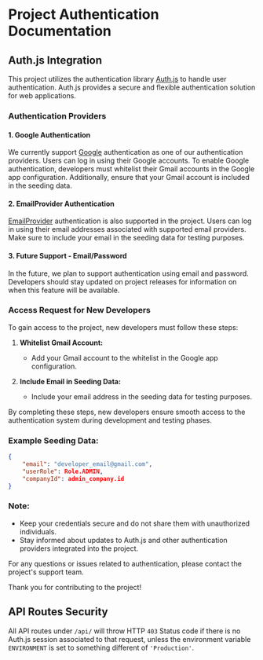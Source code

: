 # Project Authentication Documentation

## Auth.js Integration

This project utilizes the authentication library [Auth.js](https://authjs.dev/) to handle user authentication. Auth.js provides a secure and flexible authentication solution for web applications.

### Authentication Providers

#### 1. Google Authentication

We currently support [Google](https://authjs.dev/reference/core/providers/google) authentication as one of our authentication providers. Users can log in using their Google accounts. To enable Google authentication, developers must whitelist their Gmail accounts in the Google app configuration. Additionally, ensure that your Gmail account is included in the seeding data.

#### 2. EmailProvider Authentication

[EmailProvider](https://authjs.dev/getting-started/providers/email-tutorial?frameworks=sveltekit) authentication is also supported in the project. Users can log in using their email addresses associated with supported email providers. Make sure to include your email in the seeding data for testing purposes.

#### 3. Future Support - Email/Password

In the future, we plan to support authentication using email and password. Developers should stay updated on project releases for information on when this feature will be available.

### Access Request for New Developers

To gain access to the project, new developers must follow these steps:

1. **Whitelist Gmail Account:**
   - Add your Gmail account to the whitelist in the Google app configuration.

2. **Include Email in Seeding Data:**
   - Include your email address in the seeding data for testing purposes.

By completing these steps, new developers ensure smooth access to the authentication system during development and testing phases.

### Example Seeding Data:

```json
{
    "email": "developer_email@gmail.com", 
    "userRole": Role.ADMIN, 
    "companyId": admin_company.id
}
```

### Note:
- Keep your credentials secure and do not share them with unauthorized individuals.
- Stay informed about updates to Auth.js and other authentication providers integrated into the project.

For any questions or issues related to authentication, please contact the project's support team.

Thank you for contributing to the project!

## API Routes Security
All API routes under `/api/` will throw HTTP `403` Status code if there is no Auth.js session associated to that request, unless the environment variable `ENVIRONMENT` is set to something different of `'Production'`.